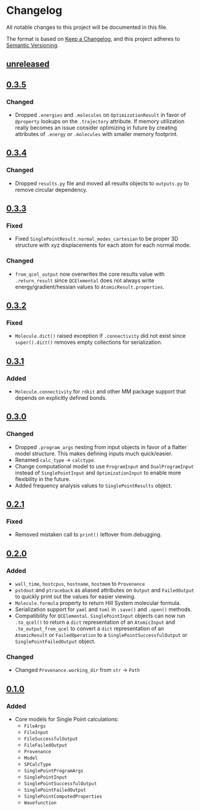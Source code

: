 # Changelog

All notable changes to this project will be documented in this file.

The format is based on [Keep a Changelog](https://keepachangelog.com/en/1.0.0/), and this project adheres to [Semantic Versioning](https://semver.org/spec/v2.0.0.html).

## [unreleased]

## [0.3.5]

### Changed

- Dropped `.energies` and `.molecules` on `OptimizationResult` in favor of `@property` lookups on the `.trajectory` attribute. If memory utilization really becomes an issue consider optimizing in future by creating attributes of `.energy` or `.molecules` with smaller memory footprint.

## [0.3.4]

### Changed

- Dropped `results.py` file and moved all results objects to `outputs.py` to remove circular dependency.

## [0.3.3]

### Fixed

- Fixed `SinglePointResult.normal_modes_cartesian` to be proper 3D structure with xyz displacements for each atom for each normal mode.

### Changed

- `from_qcel_output` now overwrites the core results value with `.return_result` since `QCElemental` does not always write energy/gradient/hessian values to `AtomicResult.properties`.

## [0.3.2]

### Fixed

- `Molecule.dict()` raised exception if `.connectivity` did not exist since `super().dict()` removes empty collections for serialization.

## [0.3.1]

### Added

- `Molecule.connectivity` for `rdkit` and other MM package support that depends on explicitly defined bonds.

## [0.3.0]

### Changed

- Dropped `.program_args` nesting from input objects in favor of a flatter model structure. This makes defining inputs much quick/easier.
- Renamed `calc_type` -> `calctype`.
- Change computational model to use `ProgramInput` and `DualProgramInput` instead of `SinglePointInput` and `OptimizationInput` to enable more flexibility in the future.
- Added frequency analysis values to `SinglePointResults` object.

## [0.2.1]

### Fixed

- Removed mistaken call to `print()` leftover from debugging.

## [0.2.0]

### Added

- `wall_time`, `hostcpus`, `hostname`, `hostmem` to `Provenance`
- `pstdout` and `ptraceback` as aliased attributes on `Output` and `FailedOutput` to quickly print out the values for easier viewing.
- `Molecule.formula` property to return Hill System molecular formula.
- Serialization support for `yaml` and `toml` in `.save()` and `.open()` methods.
- Compatibility for `QCElemental`. `SinglePointInput` objects can now run `.to_qcel()` to return a `dict` representation of an `AtomicInput` and `.to_output_from_qcel` to convert a `dict` representation of an `AtomicResult` or `FailedOperation` to a `SinglePointSuccessfulOutput` or `SinglePointFailedOutput` object.

### Changed

- Changed `Provenance.working_dir` from `str` -> `Path`

## [0.1.0]

### Added

- Core models for Single Point calculations:
  - `FileArgs`
  - `FileInput`
  - `FileSuccessfulOutput`
  - `FileFailedOutput`
  - `Provenance`
  - `Model`
  - `SPCalcType`
  - `SinglePointProgramArgs`
  - `SinglePointInput`
  - `SinglePointSuccessfulOutput`
  - `SinglePointFailedOutput`
  - `SinglePointComputedProperties`
  - `Wavefunction`

[unreleased]: https://github.com/coltonbh/qcio/compare/0.3.5...HEAD
[0.3.5]: https://github.com/coltonbh/qcio/releases/tag/0.3.5
[0.3.4]: https://github.com/coltonbh/qcio/releases/tag/0.3.4
[0.3.3]: https://github.com/coltonbh/qcio/releases/tag/0.3.3
[0.3.2]: https://github.com/coltonbh/qcio/releases/tag/0.3.2
[0.3.1]: https://github.com/coltonbh/qcio/releases/tag/0.3.1
[0.3.0]: https://github.com/coltonbh/qcio/releases/tag/0.3.0
[0.2.1]: https://github.com/coltonbh/qcio/releases/tag/0.2.1
[0.2.0]: https://github.com/coltonbh/qcio/releases/tag/0.2.0
[0.1.0]: https://github.com/coltonbh/qcio/releases/tag/0.1.0
